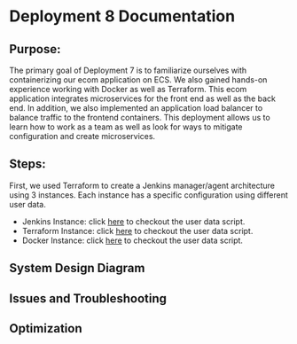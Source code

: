 # Deployment 8 Documentation 

## Purpose:
The primary goal of Deployment 7 is to familiarize ourselves with containerizing our ecom application on ECS. We also gained hands-on experience working with Docker as well as Terraform. This ecom application integrates microservices for the front end as well as the back end. In addition, we also implemented an application load balancer to balance traffic to the frontend containers. This deployment allows us to learn how to work as a team as well as look for ways to mitigate configuration and create microservices.


## Steps:
First, we used Terraform to create a Jenkins manager/agent architecture using 3 instances. Each instance has a specific configuration using different user data.
 - Jenkins Instance: click [here](https://pages.github.com/) to checkout the user data script.
 - Terraform Instance: click [here](https://pages.github.com/) to checkout the user data script.
 - Docker Instance: click [here](https://pages.github.com/) to checkout the user data script.



## System Design Diagram

## Issues and Troubleshooting


## Optimization

